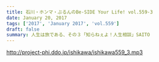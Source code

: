 ```yaml
---
title: 石川・ホンマ・ぶるんのBe-SIDE Your Life! vol.559-3
date: January 20, 2017
tags: ['2017', 'January 2017', 'vol.559']
draft: false
summary: 人生は旅である、その３「知らねぇよ！人生相談」SAITO
---
```


http://project-phi.ddo.jp/ishikawa/ishikawa559_3.mp3